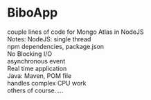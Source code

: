 # BiboApp

couple lines of code for Mongo Atlas in NodeJS<br>
Notes:<bt>
NodeJS: single thread<br>
        npm dependencies, package.json<br>
        No Blocking I/O<br>
        asynchronous event<br>
        Real time application <br>
Java:   Maven, POM file <br>
        handles complex CPU work<br>
        others of course.....
        
        
